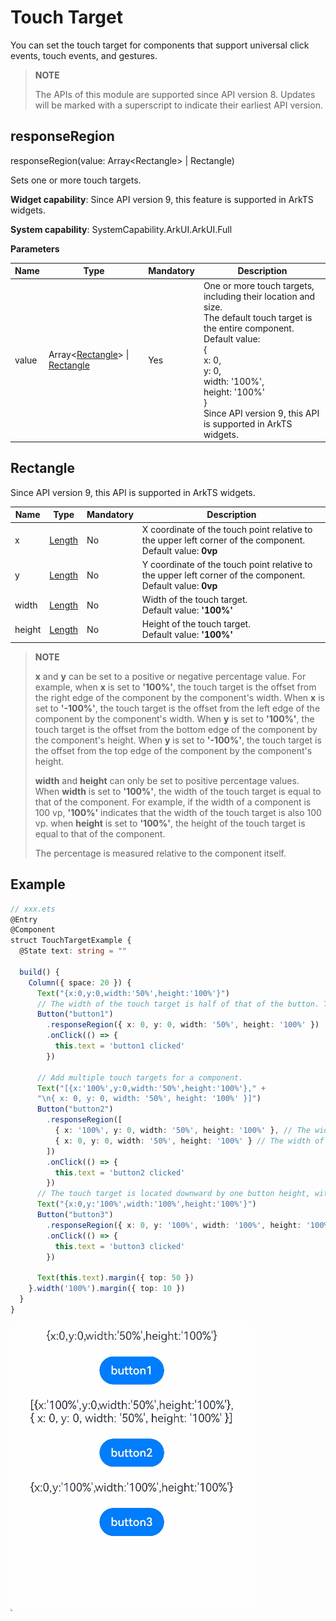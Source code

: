 # Touch Target

You can set the touch target for components that support universal click events, touch events, and gestures.


>  **NOTE**
>
>  The APIs of this module are supported since API version 8. Updates will be marked with a superscript to indicate their earliest API version.

## responseRegion

responseRegion(value: Array&lt;Rectangle&gt; | Rectangle)

Sets one or more touch targets.

**Widget capability**: Since API version 9, this feature is supported in ArkTS widgets.

**System capability**: SystemCapability.ArkUI.ArkUI.Full

**Parameters**

| Name| Type                                                        | Mandatory| Description                                                        |
| ------ | ------------------------------------------------------------ | ---- | ------------------------------------------------------------ |
| value  | Array&lt;[Rectangle](#rectangle)&gt; \| [Rectangle](#rectangle) | Yes  | One or more touch targets, including their location and size.<br>The default touch target is the entire component. Default value:<br>{<br>x: 0,<br>y: 0,<br>width: '100%',<br>height: '100%'<br>}<br>Since API version 9, this API is supported in ArkTS widgets.|


## Rectangle

Since API version 9, this API is supported in ArkTS widgets.

| Name       | Type                      | Mandatory  | Description                            |
| ------ | ----------------------------- | -----| -------------------------------- |
| x      | [Length](ts-types.md#length)  | No  | X coordinate of the touch point relative to the upper left corner of the component.<br>Default value: **0vp**|
| y      | [Length](ts-types.md#length)  | No  | Y coordinate of the touch point relative to the upper left corner of the component.<br>Default value: **0vp**|
| width  | [Length](ts-types.md#length)  | No  | Width of the touch target.<br>Default value: **'100%'**|
| height | [Length](ts-types.md#length) | No  | Height of the touch target.<br>Default value: **'100%'**|

  >  **NOTE**<br>
  >
  >  **x** and **y** can be set to a positive or negative percentage value. For example, when **x** is set to **'100%'**, the touch target is the offset from the right edge of the component by the component's width. When **x** is set to **'-100%'**, the touch target is the offset from the left edge of the component by the component's width. When **y** is set to **'100%'**, the touch target is the offset from the bottom edge of the component by the component's height. When **y** is set to **'-100%'**, the touch target is the offset from the top edge of the component by the component's height.
  >
  >  **width** and **height** can only be set to positive percentage values. When **width** is set to **'100%'**, the width of the touch target is equal to that of the component. For example, if the width of a component is 100 vp, **'100%'** indicates that the width of the touch target is also 100 vp. when **height** is set to **'100%'**, the height of the touch target is equal to that of the component.
  >
  >  The percentage is measured relative to the component itself.


## Example

```ts
// xxx.ets
@Entry
@Component
struct TouchTargetExample {
  @State text: string = ""

  build() {
    Column({ space: 20 }) {
      Text("{x:0,y:0,width:'50%',height:'100%'}")
      // The width of the touch target is half of that of the button. The user will get no response if they touch the right of the button.
      Button("button1")
        .responseRegion({ x: 0, y: 0, width: '50%', height: '100%' })
        .onClick(() => {
          this.text = 'button1 clicked'
        })

      // Add multiple touch targets for a component.
      Text("[{x:'100%',y:0,width:'50%',height:'100%'}," +
      "\n{ x: 0, y: 0, width: '50%', height: '100%' }]")
      Button("button2")
        .responseRegion([
          { x: '100%', y: 0, width: '50%', height: '100%' }, // The width of the first touch target is half of that of the button. The touch event is triggered if the half width area on the right of the button is touched.
          { x: 0, y: 0, width: '50%', height: '100%' } // The width of the second touch target is half of the button width. The touch event is triggered if the left half of button2 is touched.
        ])
        .onClick(() => {
          this.text = 'button2 clicked'
        })
      // The touch target is located downward by one button height, with its size equal to the button size. The touch event is triggered if the lower part of button3 is touched.
      Text("{x:0,y:'100%',width:'100%',height:'100%'}")
      Button("button3")
        .responseRegion({ x: 0, y: '100%', width: '100%', height: '100%' })
        .onClick(() => {
          this.text = 'button3 clicked'
        })

      Text(this.text).margin({ top: 50 })
    }.width('100%').margin({ top: 10 })
  }
}
```

![touchtarget.gif](figures/touchtarget.gif)
